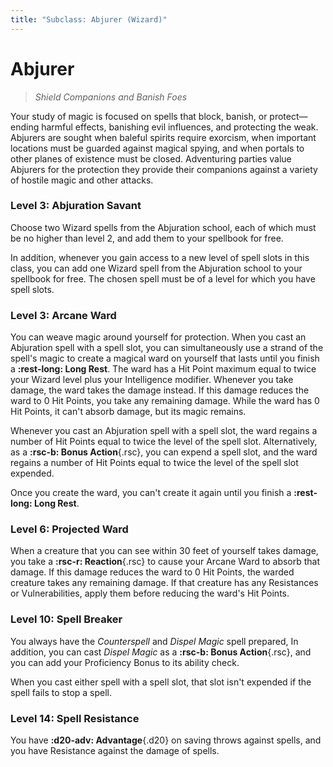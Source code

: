 ```yaml
---
title: "Subclass: Abjurer (Wizard)"
---
```


<p style="display:none">
Shield Companions and Banish Foes
</p>

# Abjurer

> *Shield Companions and Banish Foes*
 
Your study of magic is focused on spells that block, banish, or protect—ending harmful effects, banishing evil influences, and protecting the weak. Abjurers are sought when baleful spirits require exorcism, when important locations must be guarded against magical spying, and when portals to other planes of existence must be closed. Adventuring parties value Abjurers for the protection they provide their companions against a variety of hostile magic and other attacks.

### Level 3: Abjuration Savant

Choose two Wizard spells from the Abjuration school, each of which must be no higher than level 2, and add them to your spellbook for free.

In addition, whenever you gain access to a new level of spell slots in this class, you can add one Wizard spell from the Abjuration school to your spellbook for free. The chosen spell must be of a level for which you have spell slots.

### Level 3: Arcane Ward

You can weave magic around yourself for protection. When you cast an Abjuration spell with a spell slot, you can simultaneously use a strand of the spell's magic to create a magical ward on yourself that lasts until you finish a **:rest-long: Long Rest**. The ward has a Hit Point maximum equal to twice your Wizard level plus your Intelligence modifier. Whenever you take damage, the ward takes the damage instead. If this damage reduces the ward to 0 Hit Points, you take any remaining damage. While the ward has 0 Hit Points, it can't absorb damage, but its magic remains.

Whenever you cast an Abjuration spell with a spell slot, the ward regains a number of Hit Points equal to twice the level of the spell slot. Alternatively, as a **:rsc-b: Bonus Action**{.rsc}, you can expend a spell slot, and the ward regains a number of Hit Points equal to twice the level of the spell slot expended.

Once you create the ward, you can't create it again until you finish a **:rest-long: Long Rest**.
 
### Level 6: Projected Ward

When a creature that you can see within 30 feet of yourself takes damage, you take a **:rsc-r: Reaction**{.rsc} to cause your Arcane Ward to absorb that damage. If this damage reduces the ward to 0 Hit Points, the warded creature takes any remaining damage. If that creature has any Resistances or Vulnerabilities, apply them before reducing the ward's Hit Points.

### Level 10: Spell Breaker

You always have the *Counterspell* and *Dispel Magic* spell prepared, In addition, you can cast *Dispel Magic* as a **:rsc-b: Bonus Action**{.rsc}, and you can add your Proficiency Bonus to its ability check.

When you cast either spell with a spell slot, that slot isn't expended if the spell fails to stop a spell.

### Level 14: Spell Resistance

You have **:d20-adv: Advantage**{.d20} on saving throws against spells, and you have Resistance against the damage of spells.
